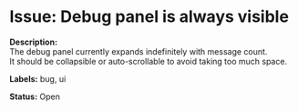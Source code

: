 # Issue: Debug panel is always visible

**Description:**  
The debug panel currently expands indefinitely with message count.  
It should be collapsible or auto-scrollable to avoid taking too much space.

**Labels:** bug, ui

**Status:** Open
